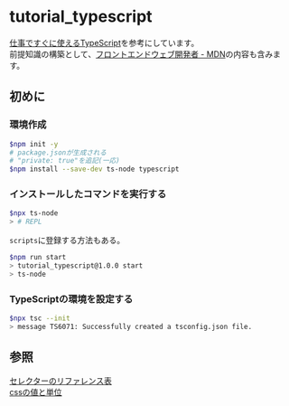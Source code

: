 # tutorial_typescript

[仕事ですぐに使えるTypeScript](https://future-architect.github.io/typescript-guide/)を参考にしています。  
前提知識の構築として、[フロントエンドウェブ開発者 - MDN](https://developer.mozilla.org/ja/docs/Learn/Front-end_web_developer)の内容も含みます。

## 初めに

### 環境作成

```bash
$npm init -y
# package.jsonが生成される
# "private: true"を追記(一応)
$npm install --save-dev ts-node typescript
```

### インストールしたコマンドを実行する

```bash
$npx ts-node
> # REPL
```

`scripts`に登録する方法もある。

```bash
$npm run start
> tutorial_typescript@1.0.0 start
> ts-node
```

### TypeScriptの環境を設定する

```bash
$npx tsc --init
> message TS6071: Successfully created a tsconfig.json file.
```


## 参照

[セレクターのリファレンス表](https://developer.mozilla.org/ja/docs/Learn/CSS/Building_blocks/Selectors#reference_table_of_selectors)  
[cssの値と単位](https://developer.mozilla.org/ja/docs/Learn/CSS/Building_blocks/Values_and_units)  
